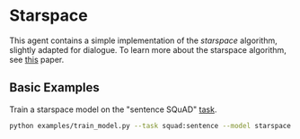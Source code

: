 # Starspace

This agent contains a simple implementation of the *starspace* algorithm, slightly adapted for dialogue. To learn more about the starspace algorithm, see [this](https://arxiv.org/abs/1709.03856) paper.


## Basic Examples

Train a starspace model on the "sentence SQuAD" [task](https://github.com/facebookresearch/ParlAI/blob/master/parlai/tasks/squad/agents.py).
```bash
python examples/train_model.py --task squad:sentence --model starspace -lr 0.01 -esz 512 -k 10 -mf /runs/starspacesquad
```
